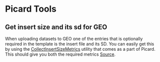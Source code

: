 # Picard Tools

## Get insert size and its sd for GEO

When uploading datasets to GEO one of the entries that is optionally required in the template is the insert file and its SD. You can easily get this by using the [CollectInsertSizeMetrics](https://software.broadinstitute.org/gatk/documentation/tooldocs/4.0.1.2/picard_analysis_CollectInsertSizeMetrics.php) utility that comes as a part of Picard. This should give you both the required metrics [Source](https://translate.googleusercontent.com/translate_c?depth=1&hl=en&prev=search&rurl=translate.google.com&sl=zh-CN&sp=nmt4&u=http://t43983006.lofter.com/post/1d0b3057_c4734ba&xid=17259,15700022,15700124,15700149,15700186,15700191,15700201&usg=ALkJrhg2252KYIttBsJ1c_hgcu24x7VqxQ).

